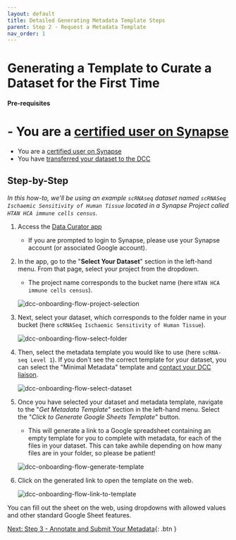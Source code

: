 ```yaml
---
layout: default
title: Detailed Generating Metadata Template Steps
parent: Step 2 - Request a Metadata Template
nav_order: 1
---
```


# Generating a Template to Curate a Dataset for the First Time

#### Pre-requisites
# - You are a [certified user on Synapse](https://help.synapse.org/docs/Synapse-User-Account-Types.2007072795.html)
- You are a [certified user on Synapse](https://help.synapse.org/docs/Synapse-User-Account-Types.2007072795.html)
- You have [transferred your dataset to the DCC](uploading-data)


## Step-by-Step
    
_In this how-to, we'll be using an example `scRNAseq` dataset named `scRNASeq Ischaemic Sensitivity of Human Tissue` located in a Synapse Project called `HTAN HCA immune cells census`._
    
1. Access the [Data Curator app](https://www.synapse.org/#!Wiki:syn20681266/ENTITY)
    - If you are prompted to login to Synapse, please use your Synapse account (or associated Google account).
  
2. In the app, go to the "**Select Your Dataset**" section in the left-hand menu. From that page, select your project from the dropdown. 
    - The project name corresponds to the bucket name (here `HTAN HCA immune cells census`).  

    ![dcc-onboarding-flow-project-selection](https://user-images.githubusercontent.com/12868382/86056211-f40e2700-ba11-11ea-8d31-cbd7fc60e95c.png)
    
3. Next, select your dataset, which corresponds to the folder name in your bucket (here `scRNASeq Ischaemic Sensitivity of Human Tissue`).

    ![dcc-onboarding-flow-select-folder](https://user-images.githubusercontent.com/12868382/86056396-3b94b300-ba12-11ea-89e9-1f6bfc9f50cd.png)

4. Then, select the metadata template you would like to use (here `scRNA-seq Level 1`). If you don't see the correct template for your dataset, you can select the "Minimal Metadata" template and [contact your DCC liaison](step-1).

    ![dcc-onboarding-flow-select-dataset](https://user-images.githubusercontent.com/12868382/86056447-523b0a00-ba12-11ea-8a97-3311dccaedb1.png)


5. Once you have selected your dataset and metadata template, navigate to the "*Get Metadata Template*" section in the left-hand menu. Select the "*Click to Generate Google Sheets Template*" button. 
    - This will generate a link to a Google spreadsheet containing an empty template for you to complete with metadata, for each of the files in your dataset. This can take awhile depending on how many files are in your folder, so please be patient!

    ![dcc-onboarding-flow-generate-template](https://user-images.githubusercontent.com/12868382/86057211-9aa6f780-ba13-11ea-9430-35a7f1e4c3e2.png)

 
6. Click on the generated link to open the template on the web. 

    ![dcc-onboarding-flow-link-to-template](https://user-images.githubusercontent.com/12868382/86057431-04bf9c80-ba14-11ea-936a-3203ab5bb893.png)

 

You can fill out the sheet on the web, using dropdowns with allowed values and other standard Google Sheet features.

[Next: Step 3 - Annotate and Submit Your Metadata](step-3){: .btn }